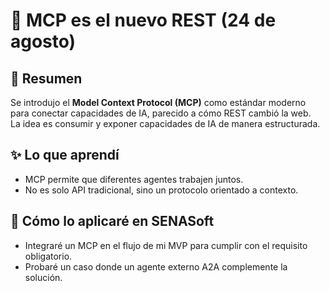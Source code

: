 # 🔗 MCP es el nuevo REST (24 de agosto)

## 📌 Resumen
Se introdujo el **Model Context Protocol (MCP)** como estándar moderno para conectar capacidades de IA, parecido a cómo REST cambió la web.  
La idea es consumir y exponer capacidades de IA de manera estructurada.  

## ✨ Lo que aprendí
- MCP permite que diferentes agentes trabajen juntos.  
- No es solo API tradicional, sino un protocolo orientado a contexto.  

## 🚀 Cómo lo aplicaré en SENASoft
- Integraré un MCP en el flujo de mi MVP para cumplir con el requisito obligatorio.  
- Probaré un caso donde un agente externo A2A complemente la solución.  
